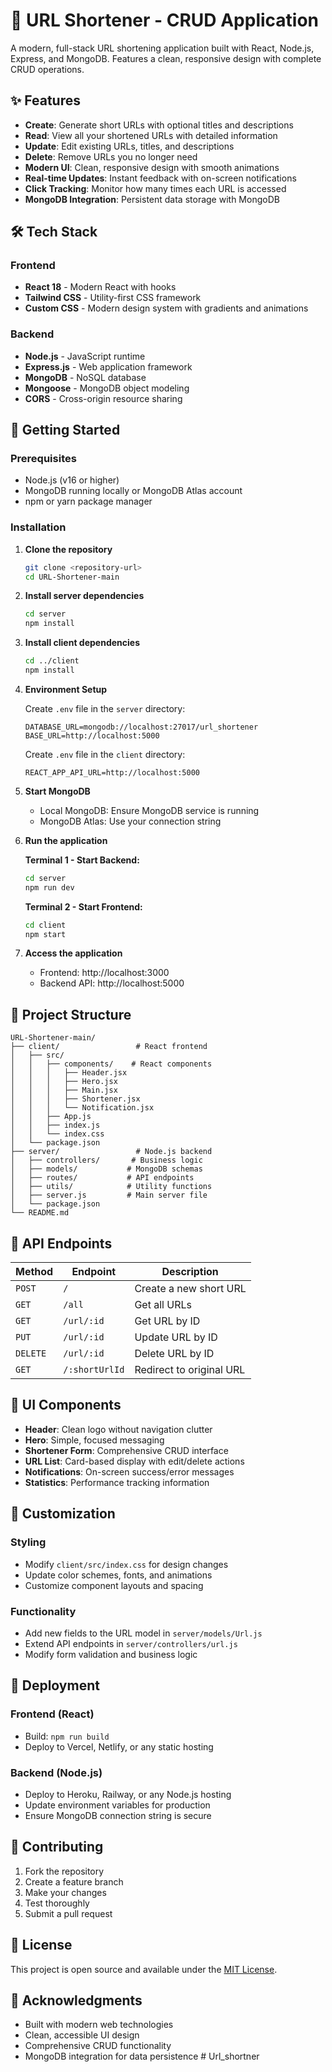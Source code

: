# 🚀 URL Shortener - CRUD Application

A modern, full-stack URL shortening application built with React, Node.js, Express, and MongoDB. Features a clean, responsive design with complete CRUD operations.

## ✨ Features

- **Create**: Generate short URLs with optional titles and descriptions
- **Read**: View all your shortened URLs with detailed information
- **Update**: Edit existing URLs, titles, and descriptions
- **Delete**: Remove URLs you no longer need
- **Modern UI**: Clean, responsive design with smooth animations
- **Real-time Updates**: Instant feedback with on-screen notifications
- **Click Tracking**: Monitor how many times each URL is accessed
- **MongoDB Integration**: Persistent data storage with MongoDB

## 🛠️ Tech Stack

### Frontend
- **React 18** - Modern React with hooks
- **Tailwind CSS** - Utility-first CSS framework
- **Custom CSS** - Modern design system with gradients and animations

### Backend
- **Node.js** - JavaScript runtime
- **Express.js** - Web application framework
- **MongoDB** - NoSQL database
- **Mongoose** - MongoDB object modeling
- **CORS** - Cross-origin resource sharing

## 🚀 Getting Started

### Prerequisites
- Node.js (v16 or higher)
- MongoDB running locally or MongoDB Atlas account
- npm or yarn package manager

### Installation

1. **Clone the repository**
   ```bash
   git clone <repository-url>
   cd URL-Shortener-main
   ```

2. **Install server dependencies**
   ```bash
   cd server
   npm install
   ```

3. **Install client dependencies**
   ```bash
   cd ../client
   npm install
   ```

4. **Environment Setup**
   
   Create `.env` file in the `server` directory:
   ```env
   DATABASE_URL=mongodb://localhost:27017/url_shortener
   BASE_URL=http://localhost:5000
   ```
   
   Create `.env` file in the `client` directory:
   ```env
   REACT_APP_API_URL=http://localhost:5000
   ```

5. **Start MongoDB**
   - Local MongoDB: Ensure MongoDB service is running
   - MongoDB Atlas: Use your connection string

6. **Run the application**
   
   **Terminal 1 - Start Backend:**
   ```bash
   cd server
   npm run dev
   ```
   
   **Terminal 2 - Start Frontend:**
   ```bash
   cd client
   npm start
   ```

7. **Access the application**
   - Frontend: http://localhost:3000
   - Backend API: http://localhost:5000

## 📁 Project Structure

```
URL-Shortener-main/
├── client/                 # React frontend
│   ├── src/
│   │   ├── components/    # React components
│   │   │   ├── Header.jsx
│   │   │   ├── Hero.jsx
│   │   │   ├── Main.jsx
│   │   │   ├── Shortener.jsx
│   │   │   └── Notification.jsx
│   │   ├── App.js
│   │   ├── index.js
│   │   └── index.css
│   └── package.json
├── server/                 # Node.js backend
│   ├── controllers/       # Business logic
│   ├── models/           # MongoDB schemas
│   ├── routes/           # API endpoints
│   ├── utils/            # Utility functions
│   ├── server.js         # Main server file
│   └── package.json
└── README.md
```

## 🔌 API Endpoints

| Method | Endpoint | Description |
|--------|----------|-------------|
| `POST` | `/` | Create a new short URL |
| `GET` | `/all` | Get all URLs |
| `GET` | `/url/:id` | Get URL by ID |
| `PUT` | `/url/:id` | Update URL by ID |
| `DELETE` | `/url/:id` | Delete URL by ID |
| `GET` | `/:shortUrlId` | Redirect to original URL |

## 🎨 UI Components

- **Header**: Clean logo without navigation clutter
- **Hero**: Simple, focused messaging
- **Shortener Form**: Comprehensive CRUD interface
- **URL List**: Card-based display with edit/delete actions
- **Notifications**: On-screen success/error messages
- **Statistics**: Performance tracking information

## 🔧 Customization

### Styling
- Modify `client/src/index.css` for design changes
- Update color schemes, fonts, and animations
- Customize component layouts and spacing

### Functionality
- Add new fields to the URL model in `server/models/Url.js`
- Extend API endpoints in `server/controllers/url.js`
- Modify form validation and business logic

## 🚀 Deployment

### Frontend (React)
- Build: `npm run build`
- Deploy to Vercel, Netlify, or any static hosting

### Backend (Node.js)
- Deploy to Heroku, Railway, or any Node.js hosting
- Update environment variables for production
- Ensure MongoDB connection string is secure

## 🤝 Contributing

1. Fork the repository
2. Create a feature branch
3. Make your changes
4. Test thoroughly
5. Submit a pull request

## 📝 License

This project is open source and available under the [MIT License](LICENSE).

## 🙏 Acknowledgments

- Built with modern web technologies
- Clean, accessible UI design
- Comprehensive CRUD functionality
- MongoDB integration for data persistence
#   U r l _ s h o r t n e r  
 